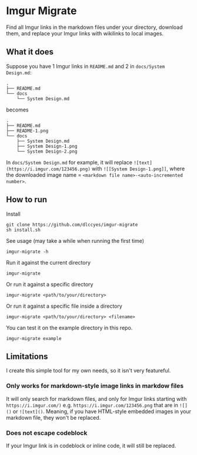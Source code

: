 # Imgur Migrate

Find all Imgur links in the markdown files under your directory, download them, and replace your Imgur links with wikilinks to local images.

## What it does

Suppose you have 1 Imgur links in `README.md` and 2 in `docs/System Design.md`:

```
.
├── README.md
└── docs
    └── System Design.md
```

becomes

```
.
├── README.md
├── README-1.png
└── docs
    ├── System Design.md
    ├── System Design-1.png
    └── System Design-2.png
```

In `docs/System Design.md` for example, it will replace `![text](https://i.imgur.com/123456.png)` with `![[System Design-1.png]]`, where the downloaded image name = `<markdown file name>-<auto-incremented number>`.

## How to run

Install

```
git clone https://github.com/dlccyes/imgur-migrate
sh install.sh
```

See usage (may take a while when running the first time)

```
imgur-migrate -h
```

Run it against the current directory

```
imgur-migrate
```

Or run it against a specific directory

```
imgur-migrate <path/to/your/directory>
```

Or run it against a specific file inside a directory

```
imgur-migrate <path/to/your/directory> <filename>
```

You can test it on the example directory in this repo.

```
imgur-migrate example
```

## Limitations

I create this simple tool for my own needs, so it isn't very featureful.

### Only works for markdown-style image links in markdow files

It will only search for markdown files, and only for Imgur links starting with `https://i.imgur.com/)` e.g. `https://i.imgur.com/123456.png` that are in `![]()` or `![text]()`. Meaning, if you have HTML-style embedded images in your markdown file, they won't be replaced.

### Does not escape codeblock

If your Imgur link is in codeblock or inline code, it will still be replaced.
